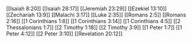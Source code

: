 [[Isaiah 8:20]]
[[Isaiah 28:17]]
[[Jeremiah 23:29]]
[[Ezekiel 13:10]]
[[Zechariah 13:9]]
[[Malachi 3:17]]
[[Luke 2:35]]
[[Romans 2:5]]
[[Romans 2:16]]
[[1 Corinthians 1:8]]
[[1 Corinthians 3:14]]
[[1 Corinthians 4:5]]
[[2 Thessalonians 1:7]]
[[2 Timothy 1:18]]
[[2 Timothy 3:9]]
[[1 Peter 1:7]]
[[1 Peter 4:12]]
[[2 Peter 3:10]]
[[Revelation 20:12]]
